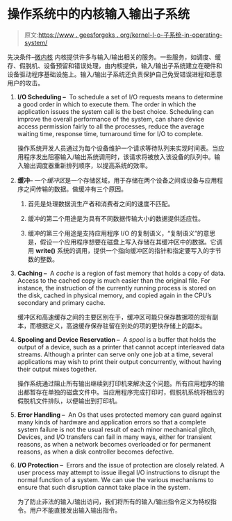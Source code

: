 # 操作系统中的内核输入输出子系统

> 原文:[https://www . geesforgeks . org/kernel-I-o-子系统-in-operating-system/](https://www.geeksforgeeks.org/kernel-i-o-subsystem-in-operating-system/)

先决条件–[微内核](https://www.geeksforgeeks.org/operating-system-microkernel/)
内核提供许多与输入/输出相关的服务。一些服务，如调度、缓存、假脱机、设备预留和错误处理，由内核提供，输入/输出子系统建立在硬件和设备驱动程序基础设施上。输入/输出子系统还负责保护自己免受错误进程和恶意用户的攻击。

1.  **I/O Scheduling –** 
    To schedule a set of I/O requests means to determine a good order in which to execute them. The order in which the application issues the system call is the best choice. Scheduling can improve the overall performance of the system, can share device access permission fairly to all the processes, reduce the average waiting time, response time, turnaround time for I/O to complete. 

    操作系统开发人员通过为每个设备维护一个请求等待队列来实现时间表。当应用程序发出阻塞输入/输出系统调用时，该请求将被放入该设备的队列中。输入输出调度器重新排列顺序，以提高系统的效率。

2.  **缓冲–**
    一个*缓冲区*是一个存储区域，用于存储在两个设备之间或设备与应用程序之间传输的数据。做缓冲有三个原因。
    1.  首先是处理数据流生产者和消费者之间的速度不匹配。

    2.  缓冲的第二个用途是为具有不同数据传输大小的数据提供适应性。

    3.  缓冲的第三个用途是支持应用程序 I/O 的复制语义，“复制语义”的意思是，假设一个应用程序想要在磁盘上写入存储在其缓冲区中的数据。它调用 **write()** 系统的调用，提供一个指向缓冲区的指针和指定要写入的字节数的整数。

3.  **Caching –** 
    A *cache* is a region of fast memory that holds a copy of data. Access to the cached copy is much easier than the original file. For instance, the instruction of the currently running process is stored on the disk, cached in physical memory, and copied again in the CPU’s secondary and primary cache. 

    缓冲区和高速缓存之间的主要区别在于，缓冲区可能只保存数据项的现有副本，而根据定义，高速缓存保存驻留在别处的项的更快存储上的副本。

4.  **Spooling and Device Reservation –** 
    A *spool* is a buffer that holds the output of a device, such as a printer that cannot accept interleaved data streams. Although a printer can serve only one job at a time, several applications may wish to print their output concurrently, without having their output mixes together. 

    操作系统通过阻止所有输出继续到打印机来解决这个问题。所有应用程序的输出都暂存在单独的磁盘文件中。当应用程序完成打印时，假脱机系统将相应的假脱机文件排队，以便输出到打印机。

5.  **Error Handling –** 
    An Os that uses protected memory can guard against many kinds of hardware and application errors so that a complete system failure is not the usual result of each minor mechanical glitch, Devices, and I/O transfers can fail in many ways, either for transient reasons, as when a network becomes overloaded or for permanent reasons, as when a disk controller becomes defective. 
6.  **I/O Protection –** 
    Errors and the issue of protection are closely related. A user process may attempt to issue illegal I/O instructions to disrupt the normal function of a system. We can use the various mechanisms to ensure that such disruption cannot take place in the system. 

    为了防止非法的输入/输出访问，我们将所有的输入/输出指令定义为特权指令。用户不能直接发出输入输出指令。
